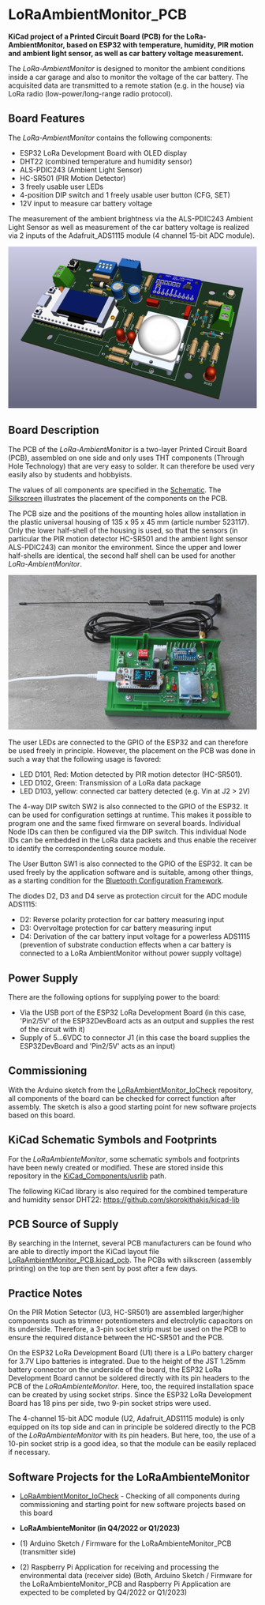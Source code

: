 # LoRaAmbientMonitor_PCB

**KiCad project of a Printed Circuit Board (PCB) for the LoRa-AmbientMonitor, based on ESP32 with temperature, humidity, PIR motion and ambient light sensor, as well as car battery voltage measurement.**

The *LoRa-AmbientMonitor* is designed to monitor the ambient conditions inside a car garage and also to monitor the voltage of the car battery. The acquisited data are transmitted to a remote station (e.g. in the house) via LoRa radio (low-power/long-range radio protocol).

## Board Features

The *LoRa-AmbientMonitor* contains the following components:
- ESP32 LoRa Development Board with OLED display
- DHT22 (combined temperature and humidity sensor)
- ALS-PDIC243 (Ambient Light Sensor)
- HC-SR501 (PIR Motion Detector)
- 3 freely usable user LEDs
- 4-position DIP switch and 1 freely usable user button (CFG, SET)
- 12V input to measure car battery voltage

The measurement of the ambient brightness via the ALS-PDIC243 Ambient Light Sensor as well as measurement of the car battery voltage is realized via 2 inputs of the Adafruit_ADS1115 module (4 channel 15-bit ADC module).

![\[kicad_3d_model\]](Documentation/LoRaAmbientMonitor_PCB_3D-View.png)

## Board Description

The PCB of the *LoRa-AmbientMonitor* is a two-layer Printed Circuit Board (PCB), assembled on one side and only uses THT components (Through Hole Technology) that are very easy to solder. It can therefore be used very easily also by students and hobbyists.

The values of all components are specified in the [Schematic](Documentation/LoRaAmbientMonitor_PCB.sch.pdf). The [Silkscreen](Documentation/LoRaAmbientMonitor_PCB_Components.pdf) illustrates the placement of the components on the PCB.

The PCB size and the positions of the mounting holes allow installation in the plastic universal housing of 135 x 95 x 45 mm (article number 523117). Only the lower half-shell of the housing is used, so that the sensors (in particular the PIR motion detector HC-SR501 and the ambient light sensor ALS-PDIC243) can monitor the environment. Since the upper and lower half-shells are identical, the second half shell can be used for another *LoRa-AmbientMonitor*.

![\[LoRaAmbientMonitor_Kit\]](Documentation/LoRaAmbientMonitor_Kit.png)

The user LEDs are connected to the GPIO of the ESP32 and can therefore be used freely in principle. However, the placement on the PCB was done in such a way that the following usage is favored:

 - LED D101, Red: Motion detected by PIR motion detector (HC-SR501).
 - LED D102, Green: Transmission of a LoRa data package
 - LED D103, yellow: connected car battery detected (e.g. Vin at J2 > 2V)

The 4-way DIP switch SW2 is also connected to the GPIO of the ESP32. It can be used for configuration settings at runtime. This makes it possible to program one and the same fixed firmware on several boards. Individual Node IDs can then be configured via the DIP switch. This individual Node IDs can be embedded in the LoRa data packets and thus enable the receiver to identify the correspondenting source module.

The User Button SW1 is also connected to the GPIO of the ESP32. It can be used freely by the application software and is suitable, among other things, as a starting condition for the [Bluetooth Configuration Framework](https://github.com/ronaldsieber/ESP32BleConfig).

The diodes D2, D3 and D4 serve as protection circuit for the ADC module ADS1115:
- D2: Reverse polarity protection for car battery measuring input
- D3: Overvoltage protection for car battery measuring input
- D4: Derivation of the car battery input voltage for a powerless ADS1115 (prevention of substrate conduction effects when a car battery is connected to a LoRa AmbientMonitor without power supply voltage)

## Power Supply

There are the following options for supplying power to the board:
- Via the USB port of the ESP32 LoRa Development Board (in this case, 'Pin2/5V' of the ESP32DevBoard acts as an output and supplies the rest of the circuit with it)
- Supply of 5...6VDC to connector J1 (in this case the board supplies the ESP32DevBoard and 'Pin2/5V' acts as an input)

## Commissioning

With the Arduino sketch from the [LoRaAmbientMonitor_IoCheck](https://github.com/ronaldsieber/LoRaAmbientMonitor_IoCheck) repository, all components of the board can be checked for correct function after assembly. The sketch is also a good starting point for new software projects based on this board.

## KiCad Schematic Symbols and Footprints

For the *LoRaAmbienteMonitor*, some schematic symbols and footprints have been newly created or modified. These are stored inside this repository in the [KiCad_Components/usrlib](KiCad_Components/usrlib) path.

The following KiCad library is also required for the combined temperature and humidity sensor DHT22:
https://github.com/skorokithakis/kicad-lib

## PCB Source of Supply

By searching in the Internet, several PCB manufacturers can be found who are able to directly import the KiCad layout file [LoRaAmbientMonitor_PCB.kicad_pcb](LoRaAmbientMonitor_PCB/LoRaAmbientMonitor_PCB.kicad_pcb). The PCBs with silkscreen (assembly printing) on the top are then sent by post after a few days.

## Practice Notes

On the PIR Motion Setector (U3, HC-SR501) are assembled larger/higher components such as trimmer potentiometers and electrolytic capacitors on its underside. Therefore, a 3-pin socket strip must be used on the PCB to ensure the required distance between the HC-SR501 and the PCB.

On the ESP32 LoRa Development Board (U1) there is a LiPo battery charger for 3.7V Lipo batteries is integrated. Due to the height of the JST 1.25mm battery connector on the underside of the board, the ESP32 LoRa Development Board cannot be soldered directly with its pin headers to the PCB of the *LoRaAmbienteMonitor*. Here, too, the required installation space can be created by using socket strips. Since the ESP32 LoRa Development Board has 18 pins per side, two 9-pin socket strips were used.

The 4-channel 15-bit ADC module (U2, Adafruit_ADS1115 module) is only equipped on its top side and can in principle be soldered directly to the PCB of the *LoRaAmbienteMonitor* with its pin headers. But here, too, the use of a 10-pin socket strip is a good idea, so that the module can be easily replaced if necessary.

## Software Projects for the LoRaAmbienteMonitor

- [LoRaAmbientMonitor_IoCheck](https://github.com/ronaldsieber/LoRaAmbientMonitor_IoCheck) - Checking of all components during commissioning and starting point for new software projects based on this board

- **LoRaAmbienteMonitor (in Q4/2022 or Q1/2023)**
- (1) Arduino Sketch / Firmware for the LoRaAmbienteMonitor_PCB (transmitter side)
- (2) Raspberry Pi Application for receiving and processing the environmental data (receiver side)
(Both, Arduino Sketch / Firmware for the LoRaAmbienteMonitor_PCB and Raspberry Pi Application are expected to be completed by Q4/2022 or Q1/2023)


